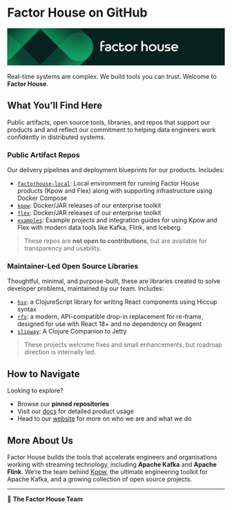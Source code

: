 # Factor House on GitHub

<a href="https://factorhouse.io/">![Factor House logo banner](linkedin-banner.png)</a>

Real-time systems are complex. We build tools you can trust. Welcome to **Factor House**.

## What You’ll Find Here

Public artifacts, open source tools, libraries, and repos that support our products and and reflect our commitment to helping data engineers work confidently in distributed systems.

### Public Artifact Repos

Our delivery pipelines and deployment blueprints for our products. Includes:

- [`factorhouse-local`](https://github.com/factorhouse/factorhouse-local): Local environment for running Factor House products (Kpow and Flex) along with supporting infrastructure using Docker Compose
- [`kpow`](https://github.com/factorhouse/kpow): Docker/JAR releases of our enterprise toolkit
- [`flex`](https://github.com/factorhouse/flex): Docker/JAR releases of our enterprise toolkit
- [`examples`](https://github.com/factorhouse/examples): Example projects and integration guides for using Kpow and Flex with modern data tools like Kafka, Flink, and Iceberg.

> These repos are **not open to contributions**, but are available for transparency and usability.

### Maintainer-Led Open Source Libraries

Thoughtful, minimal, and purpose-built, these are libraries created to solve developer problems, maintained by our team. Includes:

- [`hsx`](https://github.com/factorhouse/hsx): a ClojureScript library for writing React components using Hiccup syntax
- [`rfx`](https://github.com/factorhouse/rfx): a modern, API-compatible drop-in replacement for re-frame, designed for use with React 18+ and no dependency on Reagent
- [`slipway`](https://github.com/factorhouse/slipway): A Clojure Companion to Jetty

> These projects welcome fixes and small enhancements, but roadmap direction is internally led.

## How to Navigate

Looking to explore?

- Browse our **pinned repositories**
- Visit our [docs](https://docs.factorhouse.io) for detailed product usage
- Head to our [website](https://factorhouse.io) for more on who we are and what we do

## More About Us

Factor House builds the tools that accelerate engineers and organisations working with streaming technology, including **Apache Kafka** and **Apache Flink**. We’re the team behind [Kpow](https://factorhouse.io/kpow), the ultimate engineering toolkit for Apache Kafka, and a growing collection of open source projects.

---

💌
**The Factor House Team**
